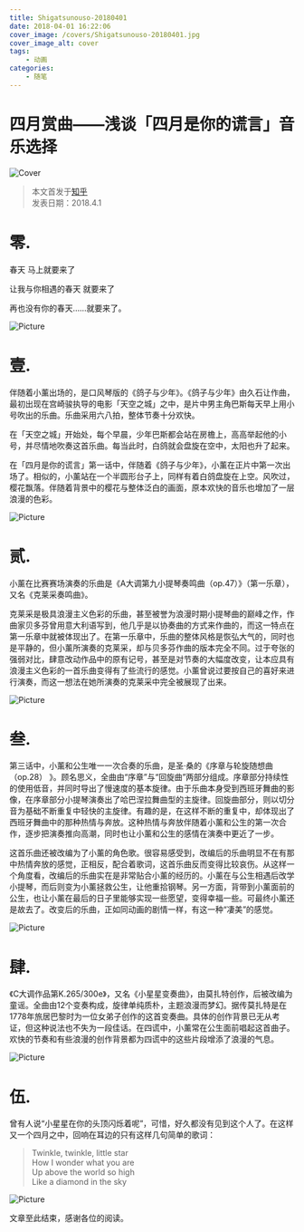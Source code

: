 ```yaml
---
title: Shigatsunouso-20180401
date: 2018-04-01 16:22:06
cover_image: /covers/Shigatsunouso-20180401.jpg
cover_image_alt: cover
tags:
    - 动画
categories:
    - 随笔
---
```


# 四月赏曲——浅谈「四月是你的谎言」音乐选择

![Cover](cover-picture.jpg)

> 本文首发于[知乎](https://zhuanlan.zhihu.com/p/35181770)\
> 发表日期：2018.4.1

# 零.

春天 马上就要来了

让我与你相遇的春天 就要来了

再也没有你的春天……就要来了。

![Picture](picture-1.jpg)

# 壹.

伴随着小薰出场的，是口风琴版的《鸽子与少年》。《鸽子与少年》由久石让作曲，最初出现在宫崎骏执导的电影「天空之城」之中，是片中男主角巴斯每天早上用小号吹出的乐曲。乐曲采用六八拍，整体节奏十分欢快。

在「天空之城」开始处，每个早晨，少年巴斯都会站在房檐上，高高举起他的小号，并尽情地吹奏这首乐曲。每当此时，白鸽就会盘旋在空中，太阳也升了起来。

在「四月是你的谎言」第一话中，伴随着《鸽子与少年》，小薰在正片中第一次出场了。相似的，小薰站在一个半圆形台子上，同样有着白鸽盘旋在上空。风吹过，樱花飘落。伴随着背景中的樱花与整体泛白的画面，原本欢快的音乐也增加了一层浪漫的色彩。

![Picture](picture-2.webp)

# 贰.

小薰在比赛赛场演奏的乐曲是《A大调第九小提琴奏鸣曲（op.47）》（第一乐章），又名《克莱采奏鸣曲》。

克莱采是极具浪漫主义色彩的乐曲，甚至被誉为浪漫时期小提琴曲的巅峰之作，作曲家贝多芬曾用意大利语写到，他几乎是以协奏曲的方式来作曲的，而这一特点在第一乐章中就被体现出了。在第一乐章中，乐曲的整体风格是恢弘大气的，同时也是平静的，但小薰所演奏的克莱采，却与贝多芬作曲的版本完全不同。过于夸张的强弱对比，肆意改动作品中的原有记号，甚至是对节奏的大幅度改变，让本应具有浪漫主义色彩的一首乐曲变得有了些流行的感觉。小薰曾说过要按自己的喜好来进行演奏，而这一想法在她所演奏的克莱采中完全被展现了出来。

![Picture](picture-3.webp)

# 叁.

第三话中，小薰和公生唯一一次合奏的乐曲，是圣·桑的《序章与轮旋随想曲（op.28）
》。顾名思义，全曲由“序章”与“回旋曲”两部分组成。序章部分持续性的使用低音，并同时导出了慢速度的基本旋律。由于乐曲本身受到西班牙舞曲的影像，在序章部分小提琴演奏出了哈巴涅拉舞曲型的主旋律。回旋曲部分，则以切分音为基础不断重复中轻快的主旋律。有趣的是，在这样不断的重复中，却体现出了西班牙舞曲中的那种热情与奔放。这种热情与奔放伴随着小薰和公生的第一次合作，逐步把演奏推向高潮，同时也让小薰和公生的感情在演奏中更近了一步。

这首乐曲还被改编为了小薰的角色歌。很容易感受到，改编后的乐曲明显不在有那中热情奔放的感觉，正相反，配合着歌词，这首乐曲反而变得比较哀伤。从这样一个角度看，改编后的乐曲实在是非常贴合小薰的经历的。小薰在与公生相遇后改学小提琴，而后则变为小薰拯救公生，让他重拾钢琴。另一方面，背带到小薰面前的公生，也让小薰在最后的日子里能够实现一些愿望，变得幸福一些。可最终小薰还是故去了。改变后的乐曲，正如同动画的剧情一样，有这一种“凄美”的感觉。

![Picture](picture-4.webp)

# 肆.

《C大调作品第K.265/300e》，又名《小星星变奏曲》，由莫扎特创作，后被改编为童谣。全曲由12个变奏构成，旋律单纯质朴，主题浪漫而梦幻。据传莫扎特是在1778年旅居巴黎时为一位女弟子创作的这首变奏曲。具体的创作背景已无从考证，但这种说法也不失为一段佳话。在四谎中，小薰常在公生面前唱起这首曲子。欢快的节奏和有些浪漫的创作背景都为四谎中的这些片段增添了浪漫的气息。

![Picture](picture-5.png)

# 伍.

曾有人说“小星星在你的头顶闪烁着呢”，可惜，好久都没有见到这个人了。在这样又一个四月之中，回响在耳边的只有这样几句简单的歌词：

> Twinkle, twinkle, little star\
> How I wonder what you are\
> Up above the world so high\
> Like a diamond in the sky

![Picture](picture-6.GIF)

文章至此结束，感谢各位的阅读。
